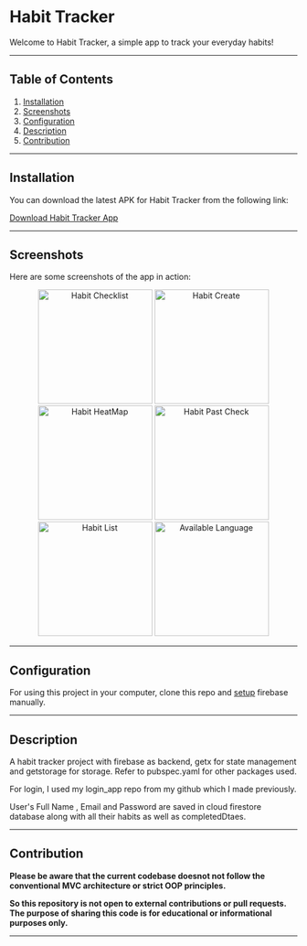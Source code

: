 # Habit Tracker

Welcome to Habit Tracker, a simple app to track your everyday habits!

---

## Table of Contents

1. [Installation](#installation)
2. [Screenshots](#screenshots)
3. [Configuration](#configuration)
4. [Description](#description)
4. [Contribution](#contribution)

---

## Installation

You can download the latest APK for Habit Tracker from the following link:

[Download Habit Tracker App](https://www.mediafire.com/file/17cqf153yxdfze9/habit-tracker.apk/file)

---

## Screenshots

Here are some screenshots of the app in action:

<p align="center">
<img src="https://github.com/LowkeyGud/Flutter-Habit_Tracker_Android/assets/102374782/305f53da-9bdc-473a-b43d-fa7786cc46d5" alt="Habit Checklist" width="200"/>

<img src="https://github.com/LowkeyGud/Flutter-Habit_Tracker_Android/assets/102374782/afc6d399-72b8-4aab-bee4-ac8ae05b8422" alt="Habit Create" width="200"/>

<img src="https://github.com/LowkeyGud/Flutter-Habit_Tracker_Android/assets/102374782/eaacccb8-ae53-420f-8389-543d0c2b1086" alt="Habit HeatMap" width="200"/>

<img src="https://github.com/LowkeyGud/Flutter-Habit_Tracker_Android/assets/102374782/b0151cb0-4511-4474-ad68-3739574065ff)" alt="Habit Past Check" width="200"/>

<img src="https://github.com/LowkeyGud/Flutter-Habit_Tracker_Android/assets/102374782/7b2e6c09-0dc5-474c-9d54-648064ba5dac" alt="Habit List" width="200"/>

<img src="https://github.com/LowkeyGud/Flutter-Habit_Tracker_Android/assets/102374782/29b92f65-ba23-45ad-ae65-def2082d823c" alt="Available Language" width="200"/>

</p>

---

## Configuration

For using this project in your computer, clone this repo and [setup](https://firebase.google.com/docs/flutter/setup?platform=android) firebase manually.

---

## Description

A habit tracker project with firebase as backend, getx for state management and getstorage for storage.
Refer to pubspec.yaml for other packages used.

For login, I used my login_app repo from my github which I made previously.

User's Full Name , Email and Password are saved in cloud firestore database along with all their habits as well as completedDtaes.

---

## Contribution

**Please be aware that the current codebase doesnot not follow the conventional MVC architecture or strict OOP principles.**

**So this repository is not open to external contributions or pull requests. The purpose of sharing this code is for educational or informational purposes only.**

---





